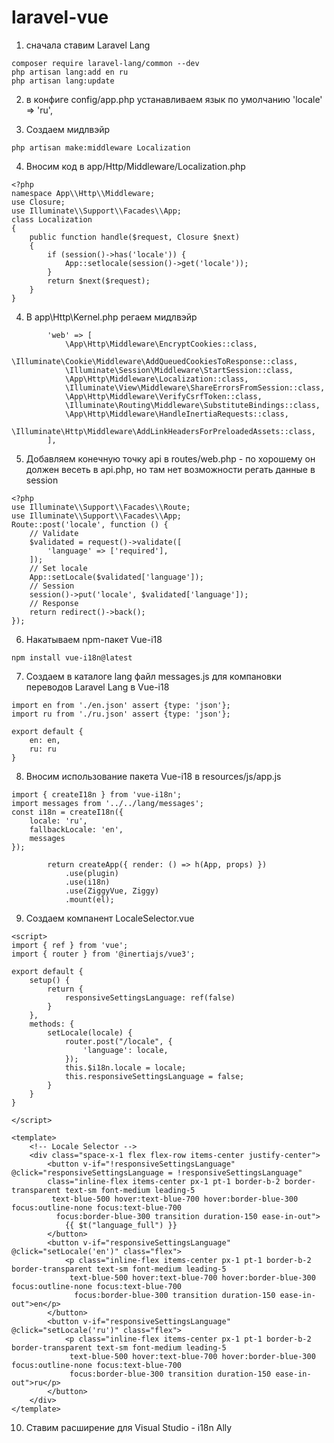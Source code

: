 # laravel-vue
 
1. сначала ставим Laravel Lang
```
composer require laravel-lang/common --dev
php artisan lang:add en ru
php artisan lang:update
```

2. в конфиге config/app.php устанавливаем язык по умолчанию
'locale' => 'ru',

3. Создаем мидлвэйр
```
php artisan make:middleware Localization
```

4. Вносим код в app/Http/Middleware/Localization.php
```
<?php
namespace App\\Http\\Middleware;
use Closure;
use Illuminate\\Support\\Facades\\App;
class Localization
{
    public function handle($request, Closure $next)
    {
        if (session()->has('locale')) {
            App::setlocale(session()->get('locale'));
        }
        return $next($request);
    }
}
```

4. В app\Http\Kernel.php регаем мидлвэйр
```
        'web' => [
            \App\Http\Middleware\EncryptCookies::class,
            \Illuminate\Cookie\Middleware\AddQueuedCookiesToResponse::class,
            \Illuminate\Session\Middleware\StartSession::class,
            \App\Http\Middleware\Localization::class,
            \Illuminate\View\Middleware\ShareErrorsFromSession::class,
            \App\Http\Middleware\VerifyCsrfToken::class,
            \Illuminate\Routing\Middleware\SubstituteBindings::class,
            \App\Http\Middleware\HandleInertiaRequests::class,
            \Illuminate\Http\Middleware\AddLinkHeadersForPreloadedAssets::class,
        ],
```

5. Добавляем конечную точку api в routes/web.php - по хорошему он должен весеть в api.php, но там нет возможности регать данные в session
```
<?php
use Illuminate\\Support\\Facades\\Route;
use Illuminate\\Support\\Facades\\App;
Route::post('locale', function () {
    // Validate
    $validated = request()->validate([
        'language' => ['required'],
    ]);
    // Set locale
    App::setLocale($validated['language']);
    // Session
    session()->put('locale', $validated['language']);
    // Response
    return redirect()->back();
});
```

6. Накатываем npm-пакет Vue-i18
```
npm install vue-i18n@latest
```

7. Создаем в каталоге lang файл messages.js для компановки переводов Laravel Lang в Vue-i18
```
import en from './en.json' assert {type: 'json'};
import ru from './ru.json' assert {type: 'json'};

export default {
    en: en,
    ru: ru
}
```

8. Вносим использование пакета Vue-i18 в resources/js/app.js
```
import { createI18n } from 'vue-i18n';
import messages from '../../lang/messages';
const i18n = createI18n({
    locale: 'ru',
    fallbackLocale: 'en',
    messages
});

        return createApp({ render: () => h(App, props) })
            .use(plugin)
            .use(i18n)
            .use(ZiggyVue, Ziggy)
            .mount(el);
```

9. Создаем компанент LocaleSelector.vue
```
<script>
import { ref } from 'vue';
import { router } from '@inertiajs/vue3';

export default {
    setup() {
        return {
            responsiveSettingsLanguage: ref(false)
        }
    },
    methods: {
        setLocale(locale) {
            router.post("/locale", {
                'language': locale,
            });
            this.$i18n.locale = locale;
            this.responsiveSettingsLanguage = false;
        }
    }
}

</script>

<template>
    <!-- Locale Selector -->
    <div class="space-x-1 flex flex-row items-center justify-center">
        <button v-if="!responsiveSettingsLanguage" @click="responsiveSettingsLanguage = !responsiveSettingsLanguage"
        class="inline-flex items-center px-1 pt-1 border-b-2 border-transparent text-sm font-medium leading-5
         text-blue-500 hover:text-blue-700 hover:border-blue-300 focus:outline-none focus:text-blue-700
          focus:border-blue-300 transition duration-150 ease-in-out">
            {{ $t("language_full") }}
        </button>
        <button v-if="responsiveSettingsLanguage" @click="setLocale('en')" class="flex">
            <p class="inline-flex items-center px-1 pt-1 border-b-2 border-transparent text-sm font-medium leading-5
             text-blue-500 hover:text-blue-700 hover:border-blue-300 focus:outline-none focus:text-blue-700
              focus:border-blue-300 transition duration-150 ease-in-out">en</p>
        </button>
        <button v-if="responsiveSettingsLanguage" @click="setLocale('ru')" class="flex">
            <p class="inline-flex items-center px-1 pt-1 border-b-2 border-transparent text-sm font-medium leading-5
             text-blue-500 hover:text-blue-700 hover:border-blue-300 focus:outline-none focus:text-blue-700 
             focus:border-blue-300 transition duration-150 ease-in-out">ru</p>
        </button>
    </div>
</template>
```

10. Ставим расширение для Visual Studio - i18n Ally